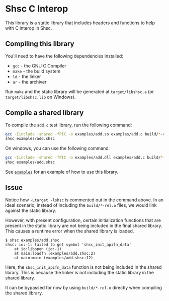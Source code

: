 # Shsc C Interop
This library is a static library that includes headers and functions to help with C interop in Shsc.

## Compiling this library

You'll need to have the following dependencies installed:
- `gcc` - the GNU C Compiler
- `make` - the build system
- `ld` - the linker
- `ar` - the archiver

Run `make` and the static library will be generated at `target/libshsc.a` (or `target/libshsc.lib` on Windows).

## Compile a shared library

To compile the `add.c` test library, run the following command:
```sh
gcc -Iinclude -shared -fPIC -o examples/add.so examples/add.c build/*-rel.o # -Ltarget -lshsc
shsc examples/add.shsc
```

On windows, you can use the following command:
```sh
gcc -Iinclude -shared -fPIC -o examples/add.dll examples/add.c build/*-rel.o # -Ltarget -lshsc
shsc examples/add.shsc
```

See [`examples`](examples/) for an example of how to use this library.

## Issue

Notice how `-Ltarget -lshsc` is commented out in the command above. In an ideal scenario, instead of including the `build/*-rel.o` files, we would link against the static library.

However, with present configuration, certain initialization functions that are present in the static library are not being included in the final shared library. This causes a runtime error when the shared library is loaded.

```
$ shsc examples/add.shsc
shsc: io:-1: failed to get symbol 'shsc_init_apifn_data'
    at io:libopen (io:-1)
    at main:loadfn (examples/add.shsc:2)
    at main:main (examples/add.shsc:12)
```

Here, the `shsc_init_apifn_data` function is not being included in the shared library. This is because the linker is not including the static library in the shared library.

It can be bypassed for now by using `build/*-rel.o` directly when compiling the shared library.
